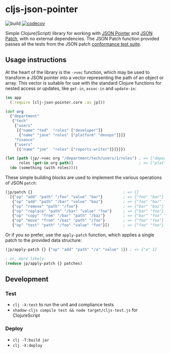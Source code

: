 # cljs-json-pointer
![build](https://github.com/borgeby/clj-json-pointer/actions/workflows/check.yml/badge.svg)
[![codecov](https://codecov.io/github/borgeby/clj-json-pointer/branch/main/graph/badge.svg?token=0T30IGULJ2)](https://codecov.io/github/borgeby/clj-json-pointer)

Simple Clojure(Script) library for working with [JSON Pointer](https://www.rfc-editor.org/rfc/rfc6901) and 
[JSON Patch](https://datatracker.ietf.org/doc/html/rfc6902/), with no external dependencies. The JSON Patch function
provided passes all the tests from the JSON patch [conformance test suite](https://github.com/json-patch/json-patch-tests). 

## Usage instructions

At the heart of the library is the `->vec` function, which may be used to transform a JSON pointer into a vector
representing the path of an object or array. This vector is suitable for use with the standard Clojure functions for
nested access or updates, like `get-in`, `assoc-in` and `update-in`:

```clojure
(ns app
  (:require [clj-json-pointer.core :as jp]))

(def org
  {"department"
   {"tech"
    {"users"
     [{"name" "ted"  "roles" ["developer"]}
      {"name" "jane" "roles" ["platform" "devops"]}]}
    "finance"
    {"users"
     [{"name" "joe"  "roles" ["reports-writer"]}]}}})

(let [path (jp/->vec org "/department/tech/users/1/roles") ; => ["department" "tech" 1 "users" "roles"]
      roles (get-in org path)]                             ; => ["platform" "devops"]
  (do (something (with roles))))
```

These simple building blocks are used to implement the various operations of JSON `patch`:

```clojure
(jp/patch {}                                        ; => {}
  [{"op" "add" "path" "/foo" "value" "bar"}         ; => {"foo" "bar"}
   {"op" "add" "path" "/bar" "value" "baz"}         ; => {"foo" "bar" "bar" "baz}
   {"op" "remove" "path" "/foo"}                    ; => {"bar" "baz"}
   {"op" "replace" "path" "/bar" "value" "foo"}     ; => {"bar" "foo"}          
   {"op" "copy" "from" "/bar" "path" "/baz"}        ; => {"bar" "foo" "baz" "foo"}                
   {"op" "move" "from" "/baz" "path" "/foo"}        ; => {"foo" "foo"}
   {"op" "test" "path" "/foo" "value" "foo"}])      ; => {"foo" "foo"}
```

Or if you so prefer, use the `apply-patch` function, which applies a single patch to the provided data structure:

```clojure
(jp/apply-patch {} {"op" "add" "path" "/a" "value" 1}) ; => {"a" 1}

; or, more likely:
(reduce jp/apply-patch {} patches)
```

## Development

### Test

* `clj -X:test` to run the unit and compliance tests
* `shadow-cljs compile test && node target/cljs-test.js` for ClojureScript

### Deploy

* `clj -T:build jar`
* `clj -X:deploy`
